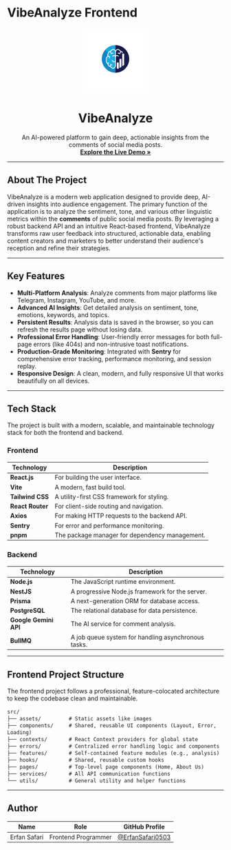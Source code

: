 # VibeAnalyze Frontend

<div align="center">
  <img src="./Logo/logo.png" alt="VibeAnalyze Logo" width="150px" />
  <h1 align="center">VibeAnalyze</h1>
  <p align="center">
    An AI-powered platform to gain deep, actionable insights from the comments of social media posts.
    <br />
    <a href="https://vibeanalyze.erfansafari.me/"><strong>Explore the Live Demo »</strong></a>
  </p>
</div>

---

## About The Project

VibeAnalyze is a modern web application designed to provide deep, AI-driven insights into audience engagement. The primary function of the application is to analyze the sentiment, tone, and various other linguistic metrics within the **comments** of public social media posts. By leveraging a robust backend API and an intuitive React-based frontend, VibeAnalyze transforms raw user feedback into structured, actionable data, enabling content creators and marketers to better understand their audience's reception and refine their strategies.

---

## Key Features

- **Multi-Platform Analysis**: Analyze comments from major platforms like Telegram, Instagram, YouTube, and more.
- **Advanced AI Insights**: Get detailed analysis on sentiment, tone, emotions, keywords, and topics.
- **Persistent Results**: Analysis data is saved in the browser, so you can refresh the results page without losing data.
- **Professional Error Handling**: User-friendly error messages for both full-page errors (like 404s) and non-intrusive toast notifications.
- **Production-Grade Monitoring**: Integrated with **Sentry** for comprehensive error tracking, performance monitoring, and session replay.
- **Responsive Design**: A clean, modern, and fully responsive UI that works beautifully on all devices.

---

## Tech Stack

The project is built with a modern, scalable, and maintainable technology stack for both the frontend and backend.

### Frontend

| Technology       | Description                                    |
| ---------------- | ---------------------------------------------- |
| **React.js**     | For building the user interface.               |
| **Vite**         | A modern, fast build tool.                     |
| **Tailwind CSS** | A utility-first CSS framework for styling.     |
| **React Router** | For client-side routing and navigation.        |
| **Axios**        | For making HTTP requests to the backend API.   |
| **Sentry**       | For error and performance monitoring.          |
| **pnpm**         | The package manager for dependency management. |

### Backend

| Technology            | Description                                         |
| --------------------- | --------------------------------------------------- |
| **Node.js**           | The JavaScript runtime environment.                 |
| **NestJS**            | A progressive Node.js framework for the server.     |
| **Prisma**            | A next-generation ORM for database access.          |
| **PostgreSQL**        | The relational database for data persistence.       |
| **Google Gemini API** | The AI service for comment analysis.                |
| **BullMQ**            | A job queue system for handling asynchronous tasks. |

---

## Frontend Project Structure

The frontend project follows a professional, feature-colocated architecture to keep the codebase clean and maintainable.

```
src/
├── assets/         # Static assets like images
├── components/     # Shared, reusable UI components (Layout, Error, Loading)
├── contexts/       # React Context providers for global state
├── errors/         # Centralized error handling logic and components
├── features/       # Self-contained feature modules (e.g., analysis)
├── hooks/          # Shared, reusable custom hooks
├── pages/          # Top-level page components (Home, About Us)
├── services/       # All API communication functions
└── utils/          # General utility and helper functions
```

---

## Author

| Name         | Role                | GitHub Profile                                         |
| ------------ | ------------------- | ------------------------------------------------------ |
| Erfan Safari | Frontend Programmer | [@ErfanSafari0503](https://github.com/ErfanSafari0503) |
